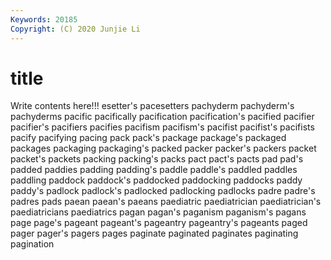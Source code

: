 ```yaml
---
Keywords: 20185
Copyright: (C) 2020 Junjie Li
---
```


# title

Write contents here!!!
esetter's 
pacesetters 
pachyderm 
pachyderm's 
pachyderms
pacific 
pacifically 
pacification 
pacification's 
pacified 
pacifier 
pacifier's 
pacifiers 
pacifies 
pacifism
pacifism's 
pacifist 
pacifist's 
pacifists 
pacify 
pacifying 
pacing 
pack 
pack's 
package
package's 
packaged 
packages 
packaging 
packaging's 
packed 
packer 
packer's 
packers 
packet
packet's 
packets 
packing 
packing's 
packs 
pact 
pact's 
pacts 
pad 
pad's
padded 
paddies 
padding 
padding's 
paddle 
paddle's 
paddled 
paddles 
paddling 
paddock
paddock's 
paddocked 
paddocking 
paddocks 
paddy 
paddy's 
padlock 
padlock's 
padlocked 
padlocking
padlocks 
padre 
padre's 
padres 
pads 
paean 
paean's 
paeans 
paediatric 
paediatrician
paediatrician's 
paediatricians 
paediatrics 
pagan 
pagan's 
paganism 
paganism's 
pagans 
page 
page's
pageant 
pageant's 
pageantry 
pageantry's 
pageants 
paged 
pager 
pager's 
pagers 
pages
paginate 
paginated 
paginates 
paginating 
pagination 
